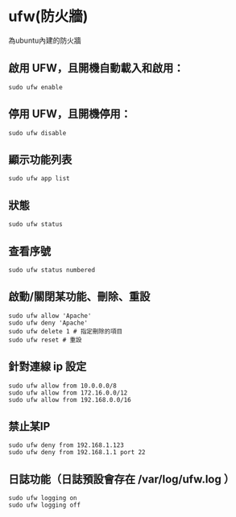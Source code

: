 # ufw(防火牆)
為ubuntu內建的防火牆

## 啟用 UFW，且開機自動載入和啟用：
```
sudo ufw enable
```

## 停用 UFW，且開機停用：
```
sudo ufw disable
```

## 顯示功能列表
```
sudo ufw app list
```

## 狀態
```
sudo ufw status
```

## 查看序號
```
sudo ufw status numbered
```

## 啟動/關閉某功能、刪除、重設
```
sudo ufw allow 'Apache'
sudo ufw deny 'Apache'
sudo ufw delete 1 # 指定刪除的項目
sudo ufw reset # 重設
```

## 針對連線 ip 設定
```
sudo ufw allow from 10.0.0.0/8
sudo ufw allow from 172.16.0.0/12
sudo ufw allow from 192.168.0.0/16
```

## 禁止某IP
```
sudo ufw deny from 192.168.1.123
sudo ufw deny from 192.168.1.1 port 22
```

## 日誌功能（日誌預設會存在 /var/log/ufw.log ）
```
sudo ufw logging on
sudo ufw logging off
```